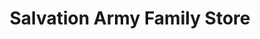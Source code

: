 ---
title: "Salvation Army Family Store"
url: /auckland/salvation-army-family-store/
shop: Gebrauchtwaren
---